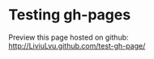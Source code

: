 # Testing gh-pages


Preview this page hosted on github:  
http://LiviuLvu.github.com/test-gh-page/
